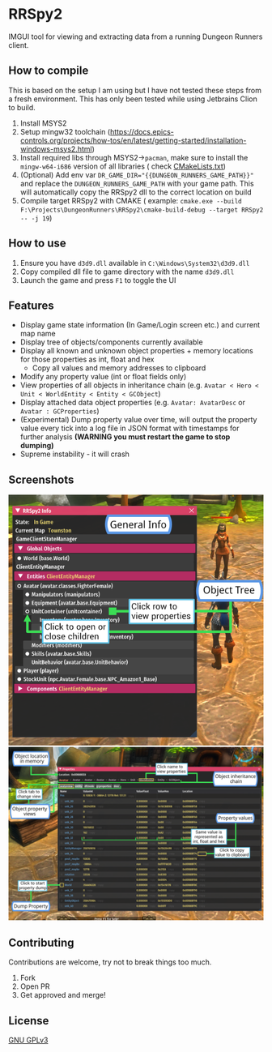 # RRSpy2

IMGUI tool for viewing and extracting data from a running Dungeon Runners client.

## How to compile

This is based on the setup I am using but I have not tested these steps from a fresh environment.
This has only been tested while using Jetbrains Clion to build.

1. Install MSYS2
2. Setup mingw32
   toolchain (https://docs.epics-controls.org/projects/how-tos/en/latest/getting-started/installation-windows-msys2.html)
3. Install required libs through MSYS2->`pacman`, make sure to install the `mingw-w64-i686` version of all libraries (
   check [CMakeLists.txt](CMakeLists.txt))
4. (Optional) Add env var `DR_GAME_DIR="{{DUNGEON_RUNNERS_GAME_PATH}}"` and replace the `DUNGEON_RUNNERS_GAME_PATH` with
   your game path. This will automatically copy the RRSpy2 dll to the correct location on build
5. Compile target RRSpy2 with CMAKE (
   example: `cmake.exe --build F:\Projects\DungeonRunners\RRSpy2\cmake-build-debug --target RRSpy2 -- -j 19`)

## How to use

1. Ensure you have `d3d9.dll` available in `C:\Windows\System32\d3d9.dll`
2. Copy compiled dll file to game directory with the name `d3d9.dll`
3. Launch the game and press `F1` to toggle the UI

## Features

* Display game state information (In Game/Login screen etc.) and current map name
* Display tree of objects/components currently available
* Display all known and unknown object properties + memory locations for those properties as int, float and hex
    * Copy all values and memory addresses to clipboard
* Modify any property value (int or float fields only)
* View properties of all objects in inheritance chain (e.g. `Avatar < Hero < Unit < WorldEntity < Entity < GCObject`)
* Display attached data object properties (e.g. `Avatar: AvatarDesc` or `Avatar : GCProperties`)
* (Experimental) Dump property value over time, will output the property value every tick into a log file in JSON
  format with timestamps for further analysis **(WARNING you must restart the game to stop dumping)**
* Supreme instability - it will crash

## Screenshots

![](images/infolist_overview_01.png)
![](images/properties_overview_01.png)

## Contributing

Contributions are welcome, try not to break things too much.

1. Fork
2. Open PR
3. Get approved and merge!

## License

[GNU GPLv3](https://choosealicense.com/licenses/gpl-3.0/)
